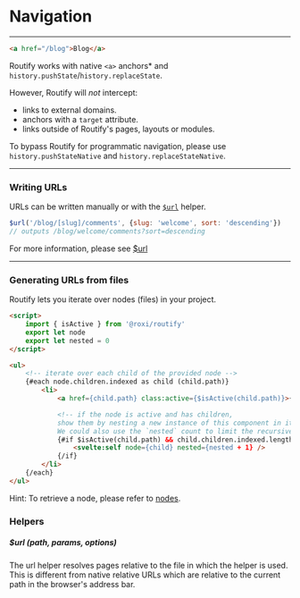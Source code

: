 <script>
export let context
</script>

# Navigation

---

```html
<a href="/blog">Blog</a>
```
Routify works with native `<a>` anchors* and `history.pushState`/`history.replaceState`.

However, Routify will *not* intercept:
- links to external domains.
- anchors with a `target` attribute.
- links outside of Routify's pages, layouts or modules.

To bypass Routify for programmatic navigation, please use `history.pushStateNative` and  `history.replaceStateNative`.

---

### Writing URLs
URLs can be written manually or with the [`$url`](/docs/api/helpers/url) helper.

```javascript
$url('/blog/[slug]/comments', {slug: 'welcome', sort: 'descending'})
// outputs /blog/welcome/comments?sort=descending
```
For more information, please see [$url](/docs/api/helpers/url)

---

### Generating URLs from files
Routify lets you iterate over nodes (files) in your project.
```html
<script>
    import { isActive } from '@roxi/routify'
    export let node
    export let nested = 0
</script>

<ul>
    <!-- iterate over each child of the provided node -->
    {#each node.children.indexed as child (child.path)}
        <li>
            <a href={child.path} class:active={$isActive(child.path)}>{child.name}</a>

            <!-- if the node is active and has children, 
            show them by nesting a new instance of this component in itself.
            We could also use the `nested` count to limit the recursive depth. -->
            {#if $isActive(child.path) && child.children.indexed.length}
                <svelte:self node={child} nested={nested + 1} />                
            {/if}
        </li>
    {/each}
</ul>
```
Hint: To retrieve a node, please refer to [nodes](/docs/guide/nodes).

### Helpers

##### $url (path, params, options)

The url helper resolves pages relative to the file in which the helper is used. This is different from native relative URLs which are relative to the current path in the browser's address bar.

